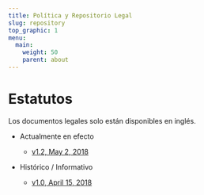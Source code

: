 ```yaml
---
title: Política y Repositorio Legal
slug: repository
top_graphic: 1
menu:
  main:
    weight: 50
    parent: about
---
```


# Estatutos
Los documentos legales solo están disponibles en inglés.

* Actualmente en efecto
  * [v1.2, May 2, 2018](/documents/BYLAWS_OF_MPDC.docx.pdf)  


  

* Histórico / Informativo
  * [v1.0, April 15, 2018](/documents/OLD_BYLAWS_OF_MPDC_15April2018.pdf)
 


